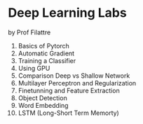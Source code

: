 # Deep Learning Labs
by Prof Filattre

1. Basics of Pytorch
2. Automatic Gradient
3. Training a Classifier
4. Using GPU
5. Comparison Deep vs Shallow Network
6. Multilayer Perceptron and Regularization
7. Finetunning and Feature Extraction
8. Object Detection
9. Word Embedding
10. LSTM (Long-Short Term Memorty)
